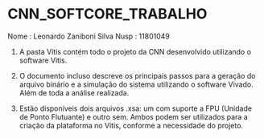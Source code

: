 # CNN_SOFTCORE_TRABALHO


Nome : Leonardo Zaniboni Silva
Nusp : 11801049


1) A pasta Vitis contém todo o projeto da CNN desenvolvido utilizando o software Vitis.

2) O documento incluso descreve os principais passos para a geração do arquivo binário e a simulação do sistema utilizando o software Vivado. Além de toda a análise realizada.

3) Estão disponíveis dois arquivos .xsa: um com suporte a FPU (Unidade de Ponto Flutuante) e outro sem. Ambos podem ser utilizados para a criação da plataforma no Vitis, conforme a necessidade do projeto.
